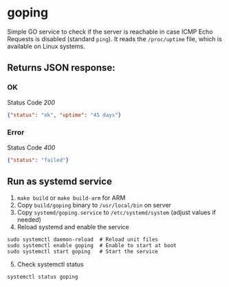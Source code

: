 # goping
Simple GO service to check if the server is reachable in case ICMP Echo Requests is disabled (standard `ping`). It reads the `/proc/uptime` file, which is available on Linux systems.

## Returns JSON response:
### OK
Status Code *200*
```json
{"status": "ok", "uptime": "45 days"}
```

### Error
Status Code *400*
```json
{"status": "failed"}
```

## Run as systemd service

1. `make build` or `make build-arm` for ARM
2. Copy `build/goping` binary to `/usr/local/bin` on server
3. Copy `systemd/goping.service` to `/etc/systemd/system` (adjust values if needed)
4. Reload systemd and enable the service
```shell
sudo systemctl daemon-reload  # Reload unit files
sudo systemctl enable goping  # Enable to start at boot
sudo systemctl start goping   # Start the service
```
5. Check systemctl status
```shell
systemctl status goping
```
